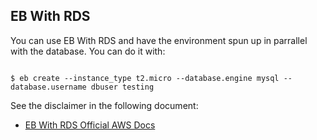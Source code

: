 ## EB With RDS

You can use EB With RDS and have the environment spun up
in parrallel with the database. You can do it with:

```

$ eb create --instance_type t2.micro --database.engine mysql --database.username dbuser testing

```

See the disclaimer in the following document:

* [EB With RDS Official AWS Docs](https://docs.aws.amazon.com/elasticbeanstalk/latest/dg/AWSHowTo.RDS.html)
